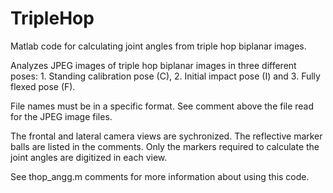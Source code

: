 # TripleHop
Matlab code for calculating joint angles from triple hop biplanar images.

Analyzes JPEG images of triple hop biplanar images in three different poses:  1.  Standing calibration pose (C), 2.  Initial impact pose (I) and 3.  Fully flexed pose (F).

File names must be in a specific format.  See comment above the file read for the JPEG image files.

The frontal and lateral camera views are sychronized.  The reflective marker balls are listed in the comments.  Only the markers required to calculate the joint angles are digitized in each view.

See thop_angg.m comments for more information about using this code.
